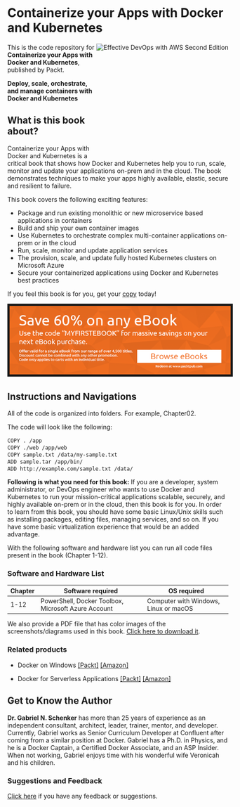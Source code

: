 # Containerize your Apps with Docker and Kubernetes

<img src="https://packt-type-cloud.s3.amazonaws.com/uploads/sites/2942/2018/09/cover-1.png" alt="Effective DevOps with AWS Second Edition" height="256px" align="right">

This is the code repository for <b> Containerize your Apps with Docker and Kubernetes</b>, published by Packt.

**Deploy, scale, orchestrate, and manage containers with Docker and Kubernetes**

## What is this book about?
Containerize your Apps with Docker and Kubernetes is a critical book that shows how Docker and Kubernetes help you to run, scale, monitor and update your applications on-prem and in the cloud. The book demonstrates techniques to make your apps highly available, elastic, secure and resilient to failure.

This book covers the following exciting features:
* Package and run existing monolithic or new microservice based applications in containers
* Build and ship your own container images
* Use Kubernetes to orchestrate complex multi-container applications on-prem or in the cloud
* Run, scale, monitor and update application services 
* The provision, scale, and update fully hosted Kubernetes clusters on Microsoft Azure 
* Secure your containerized applications using Docker and Kubernetes best practices

If you feel this book is for you, get your [copy](https://www.amazon.com/dp/1789134323) today!

<a href="https://www.packtpub.com/?utm_source=github&utm_medium=banner&utm_campaign=GitHubBanner"><img src="https://raw.githubusercontent.com/PacktPublishing/GitHub/master/GitHub.png" 
alt="https://www.packtpub.com/" border="5" /></a>

## Instructions and Navigations
All of the code is organized into folders. For example, Chapter02.

The code will look like the following:
```
COPY . /app
COPY ./web /app/web
COPY sample.txt /data/my-sample.txt
ADD sample.tar /app/bin/
ADD http://example.com/sample.txt /data/

```

**Following is what you need for this book:**
If you are a developer, system administrator, or DevOps engineer who wants to use Docker and Kubernetes to run your mission-critical applications scalable, securely, and highly available on-prem or in the cloud, then this book is for you. In order to learn from this book, you should have some basic Linux/Unix skills such as installing packages, editing files, managing services, and so on. If you have some basic virtualization experience that would be an added advantage.

With the following software and hardware list you can run all code files present in the book (Chapter 1-12).
### Software and Hardware List
| Chapter | Software required | OS required |
| -------- | ------------------------------------ | ----------------------------------- |
| 1-12 | PowerShell, Docker Toolbox, Microsoft Azure Account | Computer with Windows, Linux or macOS |


We also provide a PDF file that has color images of the screenshots/diagrams used in this book. [Click here to download it](https://www.packtpub.com/sites/default/files/downloads/9781789610369_ColorImages.pdf).

### Related products <Paste books from the Other books you may enjoy section>
* Docker on Windows [[Packt]](https://www.packtpub.com/virtualization-and-cloud/docker-windows?utm_source=github&utm_medium=repository&utm_campaign=9781785281655) [[Amazon]](https://www.amazon.com/dp/1785281658)

* Docker for Serverless Applications [[Packt]](https://www.packtpub.com/virtualization-and-cloud/docker-serverless-applications?utm_source=github&utm_medium=repository&utm_campaign=9781788835268) [[Amazon]](https://www.amazon.com/dp/1788835263)
## Get to Know the Author
**Dr. Gabriel N. Schenker**
has more than 25 years of experience as an independent consultant, architect, leader, trainer, mentor, and developer. Currently, Gabriel works as Senior Curriculum Developer at Confluent after coming from a similar position at Docker. Gabriel has a Ph.D. in Physics, and he is a Docker Captain, a Certified Docker Associate, and an ASP Insider. When not working, Gabriel enjoys time with his wonderful wife Veronicah and his children.


### Suggestions and Feedback
[Click here](https://docs.google.com/forms/d/e/1FAIpQLSdy7dATC6QmEL81FIUuymZ0Wy9vH1jHkvpY57OiMeKGqib_Ow/viewform) if you have any feedback or suggestions.
